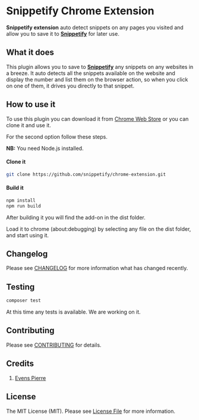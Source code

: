 # Snippetify Chrome Extension 

**Snippetify extension** auto detect snippets on any pages you visited and allow you to save it to [**Snippetify**](https://snippetify.com) for later use.

## What it does

This plugin allows you to save to [**Snippetify**](https://snippetify.com) any snippets on any websites in a breeze. It auto detects all the snippets available on the website and display the number and list them on the browser action, so when you click on one of them, it drives you directly to that snippet.

## How to use it

To use this plugin you can download it from [Chrome Web Store](https://chrome.google.com/webstore/category/extensions) or you can clone it and use it. 

For the second option follow these steps.

**NB:** You need Node.js installed.

#### Clone it

```bash
git clone https://github.com/snippetify/chrome-extension.git
```

#### Build it

```bash
npm install
npm run build
```

After building it you will find the add-on in the dist folder.

Load it to chrome (about:debugging) by selecting any file on the dist folder, and start using it.

## Changelog

Please see [CHANGELOG](https://github.com/spatie/laravel-translatable/blob/master/CHANGELOG.md) for more information what has changed recently.

## Testing

```bash
composer test
```

At this time any tests is available. We are working on it.

## Contributing

Please see [CONTRIBUTING](https://github.com/snippetify/chrome-extension/blob/master/CONTRIBUTING.md) for details.

## Credits

1. [Evens Pierre](https://github.com/pierrevensy)

## License

The MIT License (MIT). Please see [License File](https://github.com/snippetify/chrome-extension/blob/master/LICENSE.md) for more information.

